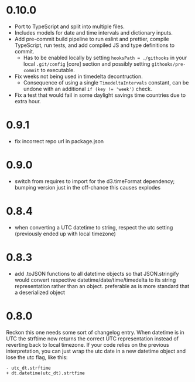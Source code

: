 # 0.10.0

- Port to TypeScript and split into multiple files.
- Includes models for date and time intervals and dictionary inputs.
- Add pre-commit build pipeline to run eslint and prettier, compile TypeScript, run tests, and add compiled JS and type definitions to commit.
  - Has to be enabled locally by setting `hooksPath = ./githooks` in your local `.git/config` [core] section and possibly setting `githooks/pre-commit` to executable.
- Fix weeks not being used in timedelta decontruction.
  - Consequence of using a single `TimedeltaIntervals` constant, can be undone with an additional `if (key != 'week')` check.
- Fix a test that would fail in some daylight savings time countries due to extra hour.

# 0.9.1

- fix incorrect repo url in package.json

# 0.9.0

- switch from requires to import for the d3.timeFormat dependency; bumping
  version just in the off-chance this causes explodes

# 0.8.4

- when converting a UTC datetime to string, respect the utc setting
  (previously ended up with local timezone)

# 0.8.3

- add .toJSON functions to all datetime objects so that JSON.stringify would
  convert respective datetime/date/time/timedelta to its string representation
  rather than an object. preferable as is more standard that a deserialized
  object

# 0.8.0

Reckon this one needs some sort of changelog entry.
When datetime is in UTC the strftime now returns the correct UTC representation
instead of reverting back to local timezone.
If your code relies on the previous interpretation, you can just wrap the utc
date in a new datetime object and lose the utc flag, like this:

```
- utc_dt.strftime
+ dt.datetime(utc_dt).strtfime
```
